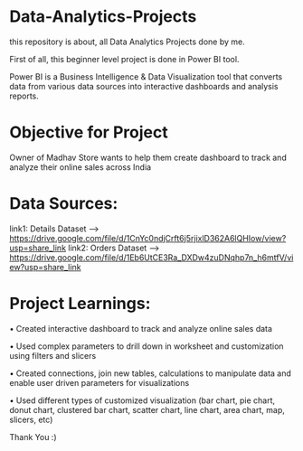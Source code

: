 # Data-Analytics-Projects
this repository is about, all Data Analytics Projects done by me.

First of all, this beginner level project is done in Power BI tool.

Power BI is a Business Intelligence & Data Visualization tool that converts data from various data sources into interactive
dashboards and analysis reports.


# Objective for Project
Owner of Madhav Store wants  to help them create dashboard to track and analyze their online sales across India

# Data Sources:
link1: Details Dataset  -->  https://drive.google.com/file/d/1CnYc0ndjCrft6j5rjixlD362A6lQHIow/view?usp=share_link
link2: Orders Dataset -->  https://drive.google.com/file/d/1Eb6UtCE3Ra_DXDw4zuDNqhp7n_h6mtfV/view?usp=share_link

# Project Learnings:
• Created interactive dashboard to track and analyze online sales data

• Used complex parameters to drill down in worksheet and customization using filters and slicers

• Created connections, join new tables, calculations to manipulate data and enable user driven parameters for visualizations

• Used different types of customized visualization (bar chart, pie chart, donut chart, clustered bar chart, scatter chart, line chart, area chart, map, slicers, etc)

Thank You :)
